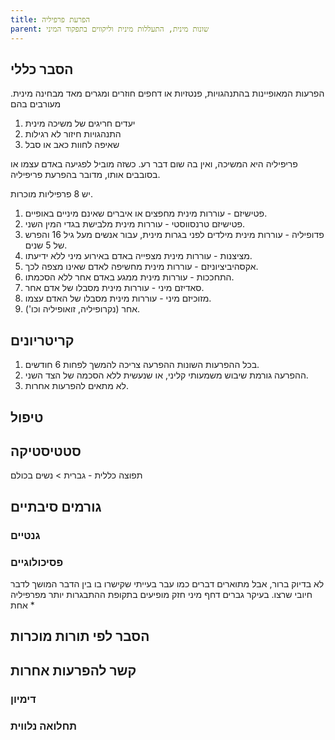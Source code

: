 ```yaml
---
title: הפרעת פרפיליה
parent: שונות מינית, התעללות מינית וליקווים בתפקוד המיני
---
```


## הסבר כללי 
הפרעות המאופיינות בהתנהגויות, פנטזיות או דחפים חוזרים ומגרים מאד מבחינה מינית.
מעורבים בהם 
1. יעדים חריגים של משיכה מינית
2. התנהגויות חיזור לא רגילות
3. שאיפה לחוות כאב או סבל

פריפיליה היא המשיכה, ואין בה שום דבר רע. כשזה מוביל לפגיעה באדם עצמו או בסובבים אותו, מדובר בהפרעת פריפיליה.

יש 8 פרפיליות מוכרות.
1. פטישיזם - עוררות מינית מחפצים או איברים שאינם מיניים באופיים.
2. פטישיזם טרנסווסטי - עוררות מינית מלבישת בגדי המין השני.
3. פדופיליה - עוררות מינית מילדים לפני בגרות מינית, עבור אנשים מעל גיל 16 והפרש של 5 שנים.
4. מציצנות - עוררות מינית מצפייה באדם באירוע מיני ללא ידיעתו.
5. אקסהיביציוניזם - עוררות מינית מחשיפה לאדם שאינו מצפה לכך.
6. התחככות - עוררות מינית ממגע באדם אחר ללא הסכמתו.
7. סאדיזם מיני - עוררות מינית מסבלו של אדם אחר.
8. מזוכיזם מיני - עוררות מינית מסבלו של האדם עצמו.
9. אחר (נקרופיליה, זואופיליה וכו').

## קריטריונים
1.  בכל ההפרעות השונות ההפרעה צריכה להמשך לפחות 6 חודשים.
2. ההפרעה גורמת שיבוש משמעותי קליני, או שנעשית ללא הסכמה של הצד השני.
3. לא מתאים להפרעות אחרות.
## טיפול


## סטטיסטיקה
תפוצה כללית - 
גברית > נשים בכולם
## גורמים סיבתיים
### גנטיים
### פסיכולוגיים
לא בדיוק ברור, אבל מתוארים דברים כמו עבר בעייתי שקישרו בו בין הדבר המושך לדבר חיובי שרצו.
בעיקר גברים
דחף מיני חזק
מופיעים בתקופת ההתבגרות
יותר מפרפיליה אחת
* 
## הסבר לפי תורות מוכרות


## קשר להפרעות אחרות

### דימיון
### תחלואה נלווית






<script src="https://utteranc.es/client.js"
        repo="AdiShamir/AdiShamir.github.io"
        issue-term="pathname"
        label="comment"
        theme="github-dark"
        crossorigin="anonymous"
        async>
</script>
